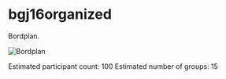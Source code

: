 # bgj16organized
Bordplan.

![Bordplan](https://raw.github.com/technocake/bgj16organized/master/bordplan.png)

Estimated participant count: 100
Estimated number of groups: 15
